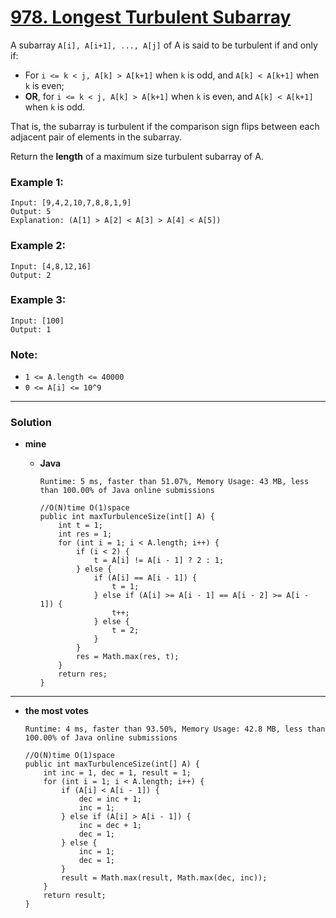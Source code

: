 # [978. Longest Turbulent Subarray](https://leetcode.com/problems/longest-turbulent-subarray/)

A subarray `A[i], A[i+1], ..., A[j]` of A is said to be turbulent if and only if:
* For `i <= k < j, A[k] > A[k+1]` when `k` is odd, and `A[k] < A[k+1]` when `k` is even;
* **OR**, for `i <= k < j, A[k] > A[k+1]` when `k` is even, and `A[k] < A[k+1]` when `k` is odd.

That is, the subarray is turbulent if the comparison sign flips between each adjacent pair of elements in the subarray.

Return the **length** of a maximum size turbulent subarray of A.

 

### Example 1:
```
Input: [9,4,2,10,7,8,8,1,9]
Output: 5
Explanation: (A[1] > A[2] < A[3] > A[4] < A[5])
```

### Example 2:
```
Input: [4,8,12,16]
Output: 2
```

### Example 3:
```
Input: [100]
Output: 1
```

### Note:
* `1 <= A.length <= 40000`
* `0 <= A[i] <= 10^9`

---


### Solution
* **mine**
  * **Java**
  
    `Runtime: 5 ms, faster than 51.07%, Memory Usage: 43 MB, less than 100.00% of Java online submissions`
    ```
    //O(N)time O(1)space
    public int maxTurbulenceSize(int[] A) {
        int t = 1;
        int res = 1;
        for (int i = 1; i < A.length; i++) {
            if (i < 2) {
                t = A[i] != A[i - 1] ? 2 : 1;
            } else {
                if (A[i] == A[i - 1]) {
                    t = 1;
                } else if (A[i] >= A[i - 1] == A[i - 2] >= A[i - 1]) {
                    t++;
                } else {
                    t = 2;
                }
            }
            res = Math.max(res, t);
        }
        return res;
    }
    ```
---

* **the most votes**

  `Runtime: 4 ms, faster than 93.50%, Memory Usage: 42.8 MB, less than 100.00% of Java online submissions`
  ```
  //O(N)time O(1)space
  public int maxTurbulenceSize(int[] A) {
      int inc = 1, dec = 1, result = 1;
      for (int i = 1; i < A.length; i++) {
          if (A[i] < A[i - 1]) {
              dec = inc + 1;
              inc = 1;
          } else if (A[i] > A[i - 1]) {
              inc = dec + 1;
              dec = 1;
          } else {
              inc = 1;
              dec = 1;
          }
          result = Math.max(result, Math.max(dec, inc));
      }
      return result;
  }
  ```
